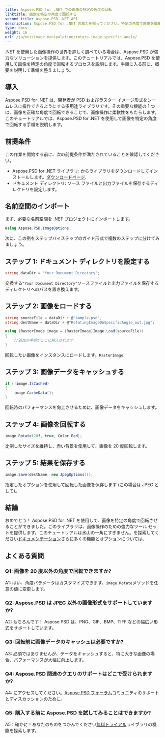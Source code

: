 ```yaml
---
title: Aspose.PSD for .NET での画像の特定の角度の回転
linktitle: 画像を特定の角度で回転する
second_title: Aspose.PSD .NET API
description: Aspose.PSD for .NET の威力を探ってください。特定の角度で画像を簡単に回転できます。ライブラリをダウンロードして、シームレスに画像の操作を始めてください。
type: docs
weight: 16
url: /ja/net/image-manipulation/rotate-image-specific-angle/
---
```

.NET を使用した画像操作の世界を詳しく調べている場合は、Aspose.PSD が強力なソリューションを提供します。このチュートリアルでは、Aspose.PSD を使用して画像を特定の角度で回転するプロセスを説明します。手順に入る前に、概要を説明して準備を整えましょう。

## 導入

Aspose.PSD for .NET は、開発者が PSD およびラスター イメージ形式をシームレスに操作できるようにする多用途ライブラリです。その重要な機能の 1 つは、画像を正確な角度で回転できることで、画像操作に柔軟性をもたらします。このチュートリアルでは、Aspose.PSD for .NET を使用して画像を特定の角度で回転する手順を説明します。

## 前提条件

この作業を開始する前に、次の前提条件が満たされていることを確認してください。

-  Aspose.PSD for .NET ライブラリ: からライブラリをダウンロードしてインストールします。[ダウンロードページ](https://releases.aspose.com/psd/net/).
- ドキュメント ディレクトリ: ソース ファイルと出力ファイルを保存するディレクトリを設定します。

## 名前空間のインポート

まず、必要な名前空間を .NET プロジェクトにインポートします。

```csharp
using Aspose.PSD.ImageOptions;
```

次に、この例をステップバイステップのガイド形式で複数のステップに分けてみましょう。

## ステップ 1: ドキュメント ディレクトリを設定する

```csharp
string dataDir = "Your Document Directory";
```

交換する`"Your Document Directory"`ソースファイルと出力ファイルを保存するディレクトリへのパスを置き換えます。

## ステップ 2: 画像をロードする

```csharp
string sourceFile = dataDir + @"sample.psd";
string destName = dataDir + @"RotatingImageOnSpecificAngle_out.jpg";

using (RasterImage image = (RasterImage)Image.Load(sourceFile))
{
    //追加の手順がここに挿入されます
}
```

回転したい画像をインスタンスにロードします。`RasterImage`.

## ステップ 3: 画像データをキャッシュする

```csharp
if (!image.IsCached)
{
    image.CacheData();
}
```

回転時のパフォーマンスを向上させるために、画像データをキャッシュします。

## ステップ 4: 画像を回転する

```csharp
image.Rotate(20f, true, Color.Red);
```

比例したサイズを維持し、赤い背景を使用して、画像を 20 度回転します。

## ステップ 5: 結果を保存する

```csharp
image.Save(destName, new JpegOptions());
```

指定したオプションを使用して回転した画像を保存します (この場合は JPEG として)。

## 結論

おめでとう！ Aspose.PSD for .NET を使用して、画像を特定の角度で回転させることができました。このライブラリは、画像操作のための強力なツール セットを提供します。このチュートリアルは氷山の一角にすぎません。を探索してください[ドキュメンテーション](https://reference.aspose.com/psd/net/)さらに多くの機能とオプションについては、

## よくある質問

### Q1: 画像を 20 度以外の角度で回転できますか?

 A1: はい、角度パラメータはカスタマイズできます。`image.Rotate`メソッドを任意の値に変更します。

### Q2: Aspose.PSD は JPEG 以外の画像形式をサポートしていますか?

A2: もちろんです！ Aspose.PSD は、PNG、GIF、BMP、TIFF などの幅広い形式をサポートしています。

### Q3: 回転前に画像データのキャッシュは必要ですか?

A3: 必須ではありませんが、データをキャッシュすると、特に大きな画像の場合、パフォーマンスが大幅に向上します。

### Q4: Aspose.PSD 関連のクエリのサポートはどこで受けられますか?

 A4: にアクセスしてください。[Aspose.PSD フォーラム](https://forum.aspose.com/c/psd/34)コミュニティのサポートとディスカッションのために。

### Q5: 購入する前に Aspose.PSD を試してみることはできますか?

 A5：確かに！あなたのものをつかんでください[無料トライアル](https://releases.aspose.com/)ライブラリの機能を探索します。